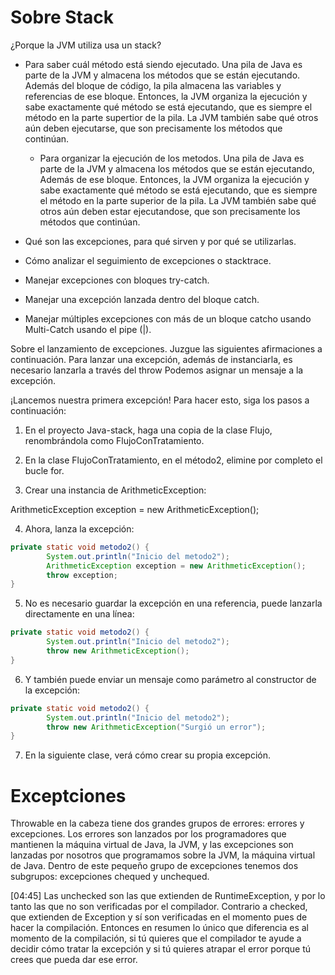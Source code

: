# Sobre Stack
¿Porque la JVM utiliza usa un stack?
+ Para saber cuál método está siendo ejecutado.
  Una pila de Java es parte de la JVM y almacena los métodos que se están ejecutando. Además del bloque
  de código, la pila almacena las variables y referencias de ese bloque. Entonces, la JVM organiza la
  ejecución y sabe exactamente qué método se está ejecutando, que es siempre el método en la parte supertior
  de la pila. La JVM también sabe qué otros aún deben ejecutarse, que son precisamente los métodos que continúan.

  + Para organizar la ejecución de los metodos.
    Una pila de Java es parte de la JVM y almacena los métodos que se están ejecutando, Además de ese bloque.
    Entonces, la JVM organiza la ejecución y sabe exactamente qué método se está ejecutando, que es siempre el método
    en la parte superior de la pila. La JVM también sabe qué otros aún deben estar ejecutandose, que son precisamente
    los métodos que continúan.
    
+ Qué son las excepciones, para qué sirven y por qué se utilizarlas.
+ Cómo analizar el seguimiento de excepciones o stacktrace.
+ Manejar excepciones con bloques try-catch.
+ Manejar una excepción lanzada dentro del bloque catch.
+ Manejar múltiples excepciones con más de un bloque catcho usando Multi-Catch usando el pipe (|).

Sobre el lanzamiento de excepciones. Juzgue las siguientes afirmaciones a continuación.
Para lanzar una excepción, además de instanciarla, es necesario lanzarla a través del throw
Podemos asignar un mensaje a la excepción.
 
¡Lancemos nuestra primera excepción! Para hacer esto, siga los pasos a continuación:

1) En el proyecto Java-stack, haga una copia de la clase Flujo, renombrándola como FlujoConTratamiento.

2) En la clase FlujoConTratamiento, en el método2, elimine por completo el bucle for.

3) Crear una instancia de ArithmeticException:

ArithmeticException exception = new ArithmeticException();

4) Ahora, lanza la excepción:
```java
private static void metodo2() {
        System.out.println("Inicio del metodo2");
        ArithmeticException exception = new ArithmeticException();
        throw exception;
}
```
5) No es necesario guardar la excepción en una referencia, puede lanzarla directamente en una línea:
```java
private static void metodo2() {
        System.out.println("Inicio del metodo2");
        throw new ArithmeticException();
}
```
6) Y también puede enviar un mensaje como parámetro al constructor de la excepción:
```java
private static void metodo2() {
        System.out.println("Inicio del metodo2");
        throw new ArithmeticException("Surgió un error");
}
```
7) En la siguiente clase, verá cómo crear su propia excepción.

# Exceptciones
Throwable en la cabeza tiene dos grandes grupos de errores: errores y excepciones. Los errores son lanzados por los programadores que mantienen la máquina virtual de Java, la JVM, y las excepciones son lanzadas por nosotros que programamos sobre la JVM, la máquina virtual de Java. Dentro de este pequeño grupo de excepciones tenemos dos subgrupos: excepciones chequed y unchequed.

[04:45] Las unchecked son las que extienden de RuntimeException, y por lo tanto las que no son verificadas por el compilador. Contrario a checked, que extienden de Exception y sí son verificadas en el momento pues de hacer la compilación. Entonces en resumen lo único que diferencia es al momento de la compilación, si tú quieres que el compilador te ayude a decidir cómo tratar la excepción y si tú quieres atrapar el error porque tú crees que pueda dar ese error.
